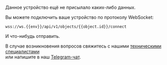 Данное устройство ещё не присылало каких-либо данных. 

Вы можете подключить ваше устройство по протоколу WebSocket:

```
wss://ws.{{env}}/api/v1/objects/{{object.id}}/connect
```

И что-нибудь отправить.



В случае возникновения вопросов свяжитесь с нашими [техническими специалистами](mailto:development@rightech.io?subject=Telematic%20protocols&body=Im%20interested%20in%20weboscket%20devices)  
или напишите в наш [Telegram-чат](https://t.me/rightech_iot).
